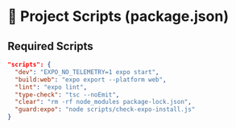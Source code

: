 # 🧪 Project Scripts (package.json)

## Required Scripts
```json
"scripts": {
  "dev": "EXPO_NO_TELEMETRY=1 expo start",
  "build:web": "expo export --platform web",
  "lint": "expo lint",
  "type-check": "tsc --noEmit",
  "clear": "rm -rf node_modules package-lock.json",
  "guard:expo": "node scripts/check-expo-install.js"
}
```
